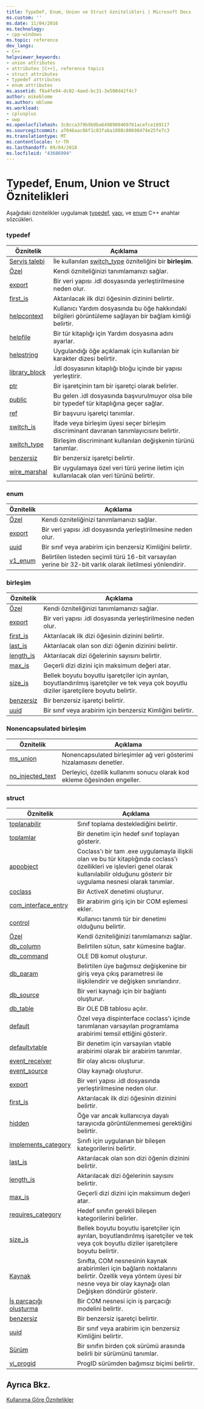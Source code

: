 ```yaml
---
title: TypeDef, Enum, Union ve Struct öznitelikleri | Microsoft Docs
ms.custom: ''
ms.date: 11/04/2016
ms.technology:
- cpp-windows
ms.topic: reference
dev_langs:
- C++
helpviewer_keywords:
- union attributes
- attributes [C++], reference topics
- struct attributes
- typedef attributes
- enum attributes
ms.assetid: f8a4fe94-dc02-4aed-bc31-3e500d42f4c7
author: mikeblome
ms.author: mblome
ms.workload:
- cplusplus
- uwp
ms.openlocfilehash: 3c8cca379b9b9ba6498908469761acefce189117
ms.sourcegitcommit: a7046aac86f1c83faba1088c80698474e25fe7c3
ms.translationtype: MT
ms.contentlocale: tr-TR
ms.lasthandoff: 09/04/2018
ms.locfileid: "43686994"
---
```

# <a name="typedef-enum-union-and-struct-attributes"></a>Typedef, Enum, Union ve Struct Öznitelikleri

Aşağıdaki öznitelikler uygulamak [typedef](../cpp/aliases-and-typedefs-cpp.md), [yapı](../cpp/struct-cpp.md), ve [enum](../cpp/enumerations-cpp.md) C++ anahtar sözcükleri.

### <a name="typedef"></a>typedef

|Öznitelik|Açıklama|
|---------------|-----------------|
|[Servis talebi](../windows/case-cpp.md)|İle kullanılan [switch_type](../windows/switch-type.md) özniteliğini bir **birleşim**.|
|[Özel](../windows/custom-cpp.md)|Kendi özniteliğinizi tanımlamanızı sağlar.|
|[export](../windows/export.md)|Bir veri yapısı .idl dosyasında yerleştirilmesine neden olur.|
|[first_is](../windows/first-is.md)|Aktarılacak ilk dizi öğesinin dizinini belirtir.|
|[helpcontext](../windows/helpcontext.md)|Kullanıcı Yardım dosyasında bu öğe hakkındaki bilgileri görüntüleme sağlayan bir bağlam kimliği belirtir.|
|[helpfile](../windows/helpfile.md)|Bir tür kitaplığı için Yardım dosyasına adını ayarlar.|
|[helpstring](../windows/helpstring.md)|Uygulandığı öğe açıklamak için kullanılan bir karakter dizesi belirtir.|
|[library_block](../windows/library-block.md)|.İdl dosyasının kitaplığı bloğu içinde bir yapısı yerleştirir.|
|[ptr](../windows/ptr.md)|Bir işaretçinin tam bir işaretçi olarak belirler.|
|[public](../windows/public-cpp-attributes.md)|Bu gelen .idl dosyasında başvurulmuyor olsa bile bir typedef tür kitaplığına geçer sağlar.|
|[ref](../windows/ref-cpp.md)|Bir başvuru işaretçi tanımlar.|
|[switch_is](../windows/switch-is.md)|İfade veya birleşim üyesi seçer birleşim discriminant davranan tanımlayıcısını belirtir.|
|[switch_type](../windows/switch-type.md)|Birleşim discriminant kullanılan değişkenin türünü tanımlar.|
|[benzersiz](../windows/unique-cpp.md)|Bir benzersiz işaretçi belirtir.|
|[wire_marshal](../windows/wire-marshal.md)|Bir uygulamaya özel veri türü yerine iletim için kullanılacak olan veri türünü belirtir.|

### <a name="enum"></a>enum

|Öznitelik|Açıklama|
|---------------|-----------------|
|[Özel](../windows/custom-cpp.md)|Kendi özniteliğinizi tanımlamanızı sağlar.|
|[export](../windows/export.md)|Bir veri yapısı .idl dosyasında yerleştirilmesine neden olur.|
|[uuid](../windows/uuid-cpp-attributes.md)|Bir sınıf veya arabirim için benzersiz Kimliğini belirtir.|
|[v1_enum](../windows/v1-enum.md)|Belirtilen listeden seçimli türü 16-bit varsayılan yerine bir 32-bit varlık olarak iletilmesi yönlendirir.|

### <a name="union"></a>birleşim

|Öznitelik|Açıklama|
|---------------|-----------------|
|[Özel](../windows/custom-cpp.md)|Kendi özniteliğinizi tanımlamanızı sağlar.|
|[export](../windows/export.md)|Bir veri yapısı .idl dosyasında yerleştirilmesine neden olur.|
|[first_is](../windows/first-is.md)|Aktarılacak ilk dizi öğesinin dizinini belirtir.|
|[last_is](../windows/last-is.md)|Aktarılacak olan son dizi öğenin dizinini belirtir.|
|[length_is](../windows/length-is.md)|Aktarılacak dizi öğelerinin sayısını belirtir.|
|[max_is](../windows/max-is.md)|Geçerli dizi dizini için maksimum değeri atar.|
|[size_is](../windows/size-is.md)|Bellek boyutu boyutlu işaretçiler için ayrılan, boyutlandırılmış işaretçiler ve tek veya çok boyutlu diziler işaretçilere boyutu belirtir.|
|[benzersiz](../windows/unique-cpp.md)|Bir benzersiz işaretçi belirtir.|
|[uuid](../windows/uuid-cpp-attributes.md)|Bir sınıf veya arabirim için benzersiz Kimliğini belirtir.|

### <a name="nonencapsulated-union"></a>Nonencapsulated birleşim

|Öznitelik|Açıklama|
|---------------|-----------------|
|[ms_union](../windows/ms-union.md)|Nonencapsulated birleşimler ağ veri gösterimi hizalamasını denetler.|
|[no_injected_text](../windows/no-injected-text.md)|Derleyici, özellik kullanımı sonucu olarak kod ekleme öğesinden engeller.|

### <a name="struct"></a>struct 

|Öznitelik|Açıklama|
|---------------|-----------------|
|[toplanabilir](../windows/aggregatable.md)|Sınıf toplama desteklediğini belirtir.|
|[toplamlar](../windows/aggregates.md)|Bir denetim için hedef sınıf toplayan gösterir.|
|[appobject](../windows/appobject.md)|Coclass'ı bir tam .exe uygulamayla ilişkili olan ve bu tür kitaplığında coclass'ı özellikleri ve işlevleri genel olarak kullanılabilir olduğunu gösterir bir uygulama nesnesi olarak tanımlar.|
|[coclass](../windows/coclass.md)|Bir ActiveX denetimi oluşturur.|
|[com_interface_entry](../windows/com-interface-entry-cpp.md)|Bir arabirim giriş için bir COM eşlemesi ekler.|
|[control](../windows/control.md)|Kullanıcı tanımlı tür bir denetimi olduğunu belirtir.|
|[Özel](../windows/custom-cpp.md)|Kendi özniteliğinizi tanımlamanızı sağlar.|
|[db_column](../windows/db-column.md)|Belirtilen sütun, satır kümesine bağlar.|
|[db_command](../windows/db-command.md)|OLE DB komut oluşturur.|
|[db_param](../windows/db-param.md)|Belirtilen üye bağımsız değişkenine bir giriş veya çıkış parametresi ile ilişkilendirir ve değişken sınırlandırır.|
|[db_source](../windows/db-source.md)|Bir veri kaynağı için bir bağlantı oluşturur.|
|[db_table](../windows/db-table.md)|Bir OLE DB tablosu açılır.|
|[default](../windows/default-cpp.md)|Özel veya dispinterface coclass'ı içinde tanımlanan varsayılan programlama arabirimi temsil ettiğini gösterir.|
|[defaultvtable](../windows/defaultvtable.md)|Bir denetim için varsayılan vtable arabirimi olarak bir arabirim tanımlar.|
|[event_receiver](../windows/event-receiver.md)|Bir olay alıcısı oluşturur.|
|[event_source](../windows/event-source.md)|Olay kaynağı oluşturur.|
|[export](../windows/export.md)|Bir veri yapısı .idl dosyasında yerleştirilmesine neden olur.|
|[first_is](../windows/first-is.md)|Aktarılacak ilk dizi öğesinin dizinini belirtir.|
|[hidden](../windows/hidden.md)|Öğe var ancak kullanıcıya dayalı tarayıcıda görüntülenmemesi gerektiğini belirtir.|
|[implements_category](../windows/implements-category.md)|Sınıfı için uygulanan bir bileşen kategorilerini belirtir.|
|[last_is](../windows/last-is.md)|Aktarılacak olan son dizi öğenin dizinini belirtir.|
|[length_is](../windows/length-is.md)|Aktarılacak dizi öğelerinin sayısını belirtir.|
|[max_is](../windows/max-is.md)|Geçerli dizi dizini için maksimum değeri atar.|
|[requires_category](../windows/requires-category.md)|Hedef sınıfın gerekli bileşen kategorilerini belirler.|
|[size_is](../windows/size-is.md)|Bellek boyutu boyutlu işaretçiler için ayrılan, boyutlandırılmış işaretçiler ve tek veya çok boyutlu diziler işaretçilere boyutu belirtir.|
|[Kaynak](../windows/source-cpp.md)|Sınıfta, COM nesnesinin kaynak arabirimleri için bağlantı noktalarını belirtir. Özellik veya yöntem üyesi bir nesne veya bir olay kaynağı olan Değişken döndürür gösterir.|
|[İş parçacığı oluşturma](../windows/threading-cpp.md)|Bir COM nesnesi için iş parçacığı modelini belirtir.|
|[benzersiz](../windows/unique-cpp.md)|Bir benzersiz işaretçi belirtir.|
|[uuid](../windows/uuid-cpp-attributes.md)|Bir sınıf veya arabirim için benzersiz Kimliğini belirtir.|
|[Sürüm](../windows/version-cpp.md)|Bir sınıfın birden çok sürümü arasında belirli bir sürümünü tanımlar.|
|[vi_progid](../windows/vi-progid.md)|ProgID sürümden bağımsız biçimi belirtir.|

## <a name="see-also"></a>Ayrıca Bkz.

[Kullanıma Göre Öznitelikler](../windows/attributes-by-usage.md)
